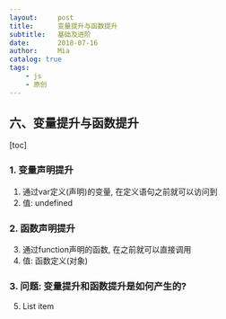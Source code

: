 ```yaml
---
layout:     post
title:      变量提升与函数提升
subtitle:   基础及进阶
date:       2018-07-16
author:     Mia
catalog: true
tags:
    - js
    - 原创
---
```

## 六、变量提升与函数提升
[toc]
### 1. 变量声明提升
 1. 通过var定义(声明)的变量, 在定义语句之前就可以访问到
 2. 值: undefined
### 2. 函数声明提升
 3. 通过function声明的函数, 在之前就可以直接调用
 4. 值: 函数定义(对象)
### 3. 问题: 变量提升和函数提升是如何产生的?
 5. List item

   

```javascript

```